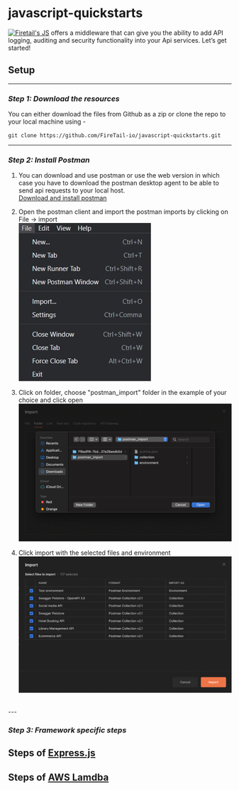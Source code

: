 # javascript-quickstarts
[![Firetail's JS](https://img.shields.io/badge/Firetail-JS-yellowgreen.svg)](https://www.npmjs.com/package/@public.firetail.io/firetail-api) offers a middleware that can give you the ability to add API logging, auditing and security functionality into your Api services. Let’s get started!

## Setup

---

### *Step 1: Download the resources*

You can either download the files from Github as a zip or clone the repo to your local machine using -
```
git clone https://github.com/FireTail-io/javascript-quickstarts.git
```
---

### *Step 2: Install Postman*

1. You can download and use postman or use the web version in which case you have to download the postman desktop agent to be able to send api requests to your local host.<br>
[Download and install postman](https://www.postman.com/downloads/)

2. Open the postman client and import the postman imports by clicking on File -> import<br>
![Import yaml to postman](/assets/images/postman-import.jpg)

3. Click on folder, choose "postman_import" folder in the example of your choice and click open<br>
![Postman choose folder](/assets/images/postman-choose-folder.png)

4. Click import with the selected files and environment<br>
![Postman import collection](/assets/images/postman-import-collections.jpg)
<br>
---

### *Step 3: Framework specific steps*

## Steps of [Express.js](/express)
## Steps of [AWS Lamdba](/lamdba)
